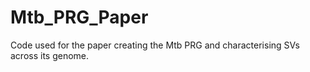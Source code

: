 # Mtb_PRG_Paper
Code used for the paper creating the Mtb PRG and characterising SVs across its genome.
